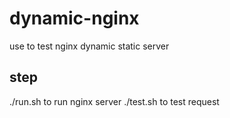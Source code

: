 # dynamic-nginx

use to test nginx dynamic static server

## step

./run.sh to run nginx server
./test.sh to test request
